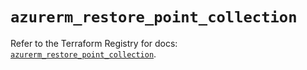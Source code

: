 # `azurerm_restore_point_collection`

Refer to the Terraform Registry for docs: [`azurerm_restore_point_collection`](https://registry.terraform.io/providers/hashicorp/azurerm/4.5.0/docs/resources/restore_point_collection).
